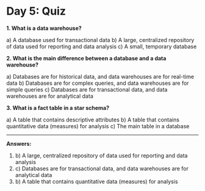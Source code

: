 # Day 5: Quiz

**1. What is a data warehouse?**

a) A database used for transactional data
b) A large, centralized repository of data used for reporting and data analysis
c) A small, temporary database

**2. What is the main difference between a database and a data warehouse?**

a) Databases are for historical data, and data warehouses are for real-time data
b) Databases are for complex queries, and data warehouses are for simple queries
c) Databases are for transactional data, and data warehouses are for analytical data

**3. What is a fact table in a star schema?**

a) A table that contains descriptive attributes
b) A table that contains quantitative data (measures) for analysis
c) The main table in a database

---

**Answers:**

1.  b) A large, centralized repository of data used for reporting and data analysis
2.  c) Databases are for transactional data, and data warehouses are for analytical data
3.  b) A table that contains quantitative data (measures) for analysis
